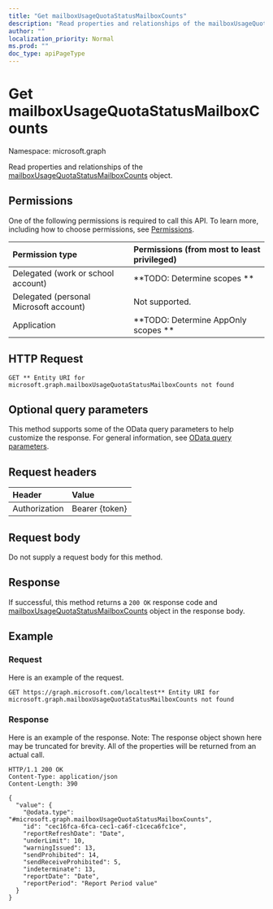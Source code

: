 ```yaml
---
title: "Get mailboxUsageQuotaStatusMailboxCounts"
description: "Read properties and relationships of the mailboxUsageQuotaStatusMailboxCounts object."
author: ""
localization_priority: Normal
ms.prod: ""
doc_type: apiPageType
---
```


# Get mailboxUsageQuotaStatusMailboxCounts

Namespace: microsoft.graph

Read properties and relationships of the [mailboxUsageQuotaStatusMailboxCounts](../resources/mailboxusagequotastatusmailboxcounts.md) object.

## Permissions
One of the following permissions is required to call this API. To learn more, including how to choose permissions, see [Permissions](/concepts/permissions-reference.md).

|Permission type|Permissions (from most to least privileged)|
|:---|:---|
|Delegated (work or school account)|**TODO: Determine scopes **|
|Delegated (personal Microsoft account)|Not supported.|
|Application|**TODO: Determine AppOnly scopes **|

## HTTP Request
<!-- {
  "blockType": "ignored"
}
-->
``` http
GET ** Entity URI for microsoft.graph.mailboxUsageQuotaStatusMailboxCounts not found
```

## Optional query parameters
This method supports some of the OData query parameters to help customize the response. For general information, see [OData query parameters](/graph/query-parameters).

## Request headers
|Header|Value|
|:---|:---|
|Authorization|Bearer {token}|

## Request body
Do not supply a request body for this method.

## Response
If successful, this method returns a `200 OK` response code and [mailboxUsageQuotaStatusMailboxCounts](../resources/mailboxusagequotastatusmailboxcounts.md) object in the response body.

## Example

### Request
Here is an example of the request.
<!-- {
  "blockType": "request",
  "name": "get_mailboxusagequotastatusmailboxcounts"
}
-->
``` http
GET https://graph.microsoft.com/localtest** Entity URI for microsoft.graph.mailboxUsageQuotaStatusMailboxCounts not found
```

### Response
Here is an example of the response. Note: The response object shown here may be truncated for brevity. All of the properties will be returned from an actual call.
<!-- {
  "blockType": "response",
  "truncated": true,
  "@odata.type": "microsoft.graph.mailboxUsageQuotaStatusMailboxCounts"
}
-->
``` http
HTTP/1.1 200 OK
Content-Type: application/json
Content-Length: 390

{
  "value": {
    "@odata.type": "#microsoft.graph.mailboxUsageQuotaStatusMailboxCounts",
    "id": "cec16fca-6fca-cec1-ca6f-c1ceca6fc1ce",
    "reportRefreshDate": "Date",
    "underLimit": 10,
    "warningIssued": 13,
    "sendProhibited": 14,
    "sendReceiveProhibited": 5,
    "indeterminate": 13,
    "reportDate": "Date",
    "reportPeriod": "Report Period value"
  }
}
```

